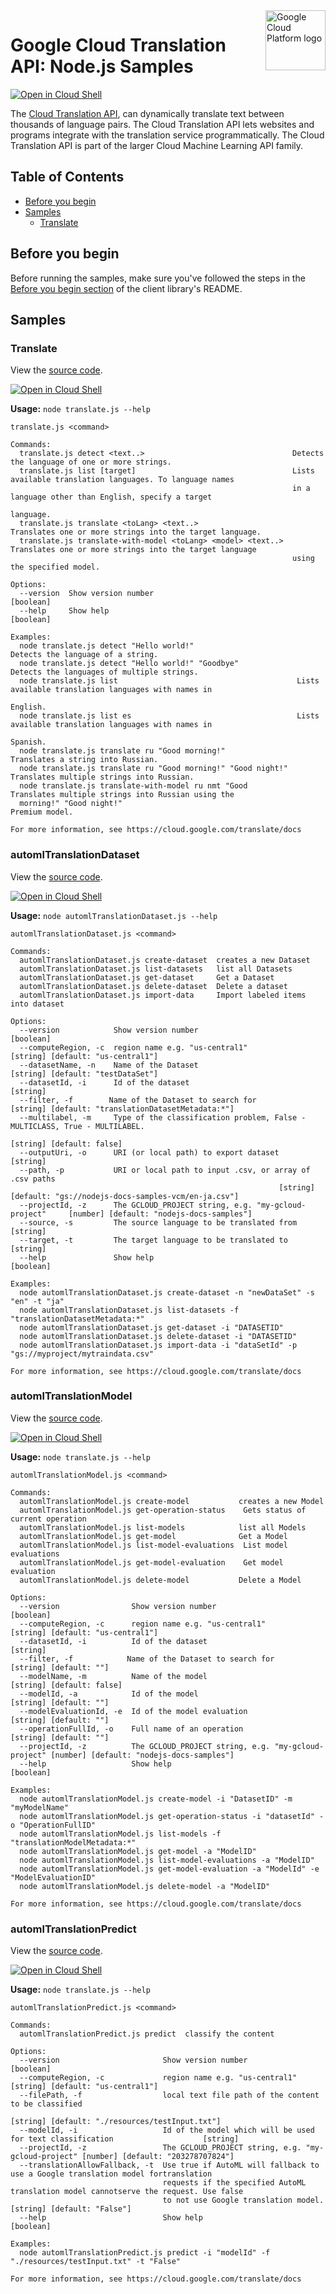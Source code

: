 <img src="https://avatars2.githubusercontent.com/u/2810941?v=3&s=96" alt="Google Cloud Platform logo" title="Google Cloud Platform" align="right" height="96" width="96"/>

# Google Cloud Translation API: Node.js Samples

[![Open in Cloud Shell][shell_img]][shell_link]

The [Cloud Translation API](https://cloud.google.com/translate/docs), can dynamically translate text between thousands of language pairs. The Cloud Translation API lets websites and programs integrate with the translation service programmatically. The Cloud Translation API is part of the larger Cloud Machine Learning API family.

## Table of Contents

* [Before you begin](#before-you-begin)
* [Samples](#samples)
  * [Translate](#translate)

## Before you begin

Before running the samples, make sure you've followed the steps in the
[Before you begin section](../README.md#before-you-begin) of the client
library's README.

## Samples

### Translate

View the [source code][translate_0_code].

[![Open in Cloud Shell][shell_img]](https://console.cloud.google.com/cloudshell/open?git_repo=https://github.com/googleapis/nodejs-translate&page=editor&open_in_editor=samples/translate.js,samples/README.md)

__Usage:__ `node translate.js --help`

```
translate.js <command>

Commands:
  translate.js detect <text..>                                 Detects the language of one or more strings.
  translate.js list [target]                                   Lists available translation languages. To language names
                                                               in a language other than English, specify a target
                                                               language.
  translate.js translate <toLang> <text..>                     Translates one or more strings into the target language.
  translate.js translate-with-model <toLang> <model> <text..>  Translates one or more strings into the target language
                                                               using the specified model.

Options:
  --version  Show version number                                                                               [boolean]
  --help     Show help                                                                                         [boolean]

Examples:
  node translate.js detect "Hello world!"                       Detects the language of a string.
  node translate.js detect "Hello world!" "Goodbye"             Detects the languages of multiple strings.
  node translate.js list                                        Lists available translation languages with names in
                                                                English.
  node translate.js list es                                     Lists available translation languages with names in
                                                                Spanish.
  node translate.js translate ru "Good morning!"                Translates a string into Russian.
  node translate.js translate ru "Good morning!" "Good night!"  Translates multiple strings into Russian.
  node translate.js translate-with-model ru nmt "Good           Translates multiple strings into Russian using the
  morning!" "Good night!"                                       Premium model.

For more information, see https://cloud.google.com/translate/docs
```

[translate_0_docs]: https://cloud.google.com/translate/docs
[translate_0_code]: translate.js

[shell_img]: //gstatic.com/cloudssh/images/open-btn.png
[shell_link]: https://console.cloud.google.com/cloudshell/open?git_repo=https://github.com/googleapis/nodejs-translate&page=editor&open_in_editor=samples/README.md

### automlTranslationDataset

View the [source code][automlTranslationDataset_code].

[![Open in Cloud Shell][shell_img]](https://console.cloud.google.com/cloudshell/open?git_repo=https://github.com/googleapis/nodejs-translate&page=editor&open_in_editor=samples/automl/automlTranslationDataset.js,samples/README.md)

__Usage:__ `node automlTranslationDataset.js --help`

```
automlTranslationDataset.js <command>

Commands:
  automlTranslationDataset.js create-dataset  creates a new Dataset
  automlTranslationDataset.js list-datasets   list all Datasets
  automlTranslationDataset.js get-dataset     Get a Dataset
  automlTranslationDataset.js delete-dataset  Delete a dataset
  automlTranslationDataset.js import-data     Import labeled items into dataset

Options:
  --version            Show version number                                                                     [boolean]
  --computeRegion, -c  region name e.g. "us-central1"                                  [string] [default: "us-central1"]
  --datasetName, -n    Name of the Dataset                                             [string] [default: "testDataSet"]
  --datasetId, -i      Id of the dataset                                                                        [string]
  --filter, -f        Name of the Dataset to search for              [string] [default: "translationDatasetMetadata:*"]
  --multilabel, -m     Type of the classification problem, False - MULTICLASS, True - MULTILABEL.
                                                                                               [string] [default: false]
  --outputUri, -o      URI (or local path) to export dataset                                                    [string]
  --path, -p           URI or local path to input .csv, or array of .csv paths
                                                            [string] [default: "gs://nodejs-docs-samples-vcm/en-ja.csv"]
  --projectId, -z      The GCLOUD_PROJECT string, e.g. "my-gcloud-project"     [number] [default: "nodejs-docs-samples"]
  --source, -s         The source language to be translated from                                                [string]
  --target, -t         The target language to be translated to                                                  [string]
  --help               Show help                                                                               [boolean]

Examples:
  node automlTranslationDataset.js create-dataset -n "newDataSet" -s "en" -t "ja"
  node automlTranslationDataset.js list-datasets -f "translationDatasetMetadata:*"
  node automlTranslationDataset.js get-dataset -i "DATASETID"
  node automlTranslationDataset.js delete-dataset -i "DATASETID"
  node automlTranslationDataset.js import-data -i "dataSetId" -p "gs://myproject/mytraindata.csv"

For more information, see https://cloud.google.com/translate/docs
```

[automlTranslationDataset_docs]: https://cloud.google.com/translate/docs
[automlTranslationDataset_code]: automl/automlTranslationDataset.js

[shell_img]: //gstatic.com/cloudssh/images/open-btn.png
[shell_link]: https://console.cloud.google.com/cloudshell/open?git_repo=https://github.com/googleapis/nodejs-translate&page=editor&open_in_editor=samples/README.md

### automlTranslationModel

View the [source code][automlTranslationModel_code].

[![Open in Cloud Shell][shell_img]](https://console.cloud.google.com/cloudshell/open?git_repo=https://github.com/googleapis/nodejs-translate&page=editor&open_in_editor=samples/automl/automlTranslationModel.js,samples/README.md)

__Usage:__ `node translate.js --help`

```
automlTranslationModel.js <command>

Commands:
  automlTranslationModel.js create-model           creates a new Model
  automlTranslationModel.js get-operation-status    Gets status of current operation
  automlTranslationModel.js list-models            list all Models
  automlTranslationModel.js get-model              Get a Model
  automlTranslationModel.js list-model-evaluations  List model evaluations
  automlTranslationModel.js get-model-evaluation    Get model evaluation
  automlTranslationModel.js delete-model           Delete a Model

Options:
  --version                Show version number                                                                 [boolean]
  --computeRegion, -c      region name e.g. "us-central1"                              [string] [default: "us-central1"]
  --datasetId, -i          Id of the dataset                                                                    [string]
  --filter, -f            Name of the Dataset to search for                                      [string] [default: ""]
  --modelName, -m          Name of the model                                                   [string] [default: false]
  --modelId, -a            Id of the model                                                        [string] [default: ""]
  --modelEvaluationId, -e  Id of the model evaluation                                             [string] [default: ""]
  --operationFullId, -o    Full name of an operation                                              [string] [default: ""]
  --projectId, -z          The GCLOUD_PROJECT string, e.g. "my-gcloud-project" [number] [default: "nodejs-docs-samples"]
  --help                   Show help                                                                           [boolean]

Examples:
  node automlTranslationModel.js create-model -i "DatasetID" -m "myModelName"
  node automlTranslationModel.js get-operation-status -i "datasetId" -o "OperationFullID"
  node automlTranslationModel.js list-models -f "translationModelMetadata:*"
  node automlTranslationModel.js get-model -a "ModelID"
  node automlTranslationModel.js list-model-evaluations -a "ModelID"
  node automlTranslationModel.js get-model-evaluation -a "ModelId" -e "ModelEvaluationID"
  node automlTranslationModel.js delete-model -a "ModelID"

For more information, see https://cloud.google.com/translate/docs
```

[automlTranslationModel_docs]: https://cloud.google.com/translate/docs
[automlTranslationModel_code]: automl/automlTranslationModel.js

[shell_img]: //gstatic.com/cloudssh/images/open-btn.png
[shell_link]: https://console.cloud.google.com/cloudshell/open?git_repo=https://github.com/googleapis/nodejs-translate&page=editor&open_in_editor=samples/README.md

### automlTranslationPredict

View the [source code][automlTranslationPredict_code].

[![Open in Cloud Shell][shell_img]](https://console.cloud.google.com/cloudshell/open?git_repo=https://github.com/googleapis/nodejs-translate&page=editor&open_in_editor=samples/automl/automlTranslationPredict.js,samples/README.md)

__Usage:__ `node translate.js --help`

```
automlTranslationPredict.js <command>

Commands:
  automlTranslationPredict.js predict  classify the content

Options:
  --version                       Show version number                                                          [boolean]
  --computeRegion, -c             region name e.g. "us-central1"                       [string] [default: "us-central1"]
  --filePath, -f                  local text file path of the content to be classified
                                                                         [string] [default: "./resources/testInput.txt"]
  --modelId, -i                   Id of the model which will be used for text classification                    [string]
  --projectId, -z                 The GCLOUD_PROJECT string, e.g. "my-gcloud-project" [number] [default: "203278707824"]
  --translationAllowFallback, -t  Use true if AutoML will fallback to use a Google translation model fortranslation
                                  requests if the specified AutoML translation model cannotserve the request. Use false
                                  to not use Google translation model.                       [string] [default: "False"]
  --help                          Show help                                                                    [boolean]

Examples:
  node automlTranslationPredict.js predict -i "modelId" -f "./resources/testInput.txt" -t "False"

For more information, see https://cloud.google.com/translate/docs
```

[automlTranslationPredict_docs]: https://cloud.google.com/translate/docs
[automlTranslationPredict_code]: automl/automlTranslationPredict.js

[shell_img]: //gstatic.com/cloudssh/images/open-btn.png
[shell_link]: https://console.cloud.google.com/cloudshell/open?git_repo=https://github.com/googleapis/nodejs-translate&page=editor&open_in_editor=samples/README.md
